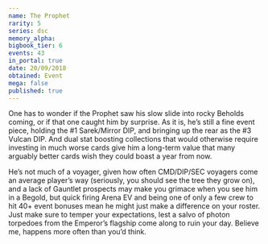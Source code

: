 ```yaml
---
name: The Prophet
rarity: 5
series: dsc
memory_alpha:
bigbook_tier: 6
events: 43
in_portal: true
date: 20/09/2018
obtained: Event
mega: false
published: true
---
```


One has to wonder if the Prophet saw his slow slide into rocky Beholds coming, or if that one caught him by surprise. As it is, he’s still a fine event piece, holding the #1 Sarek/Mirror DIP, and bringing up the rear as the #3 Vulcan DIP. And dual stat boosting collections that would otherwise require investing in much worse cards give him a long-term value that many arguably better cards wish they could boast a year from now.

He’s not much of a voyager, given how often CMD/DIP/SEC voyagers come an average player’s way (seriously, you should see the tree they grow on), and a lack of Gauntlet prospects may make you grimace when you see him in a Begold, but quick firing Arena EV and being one of only a few crew to hit 40+ event bonuses mean he might just make a difference on your roster. Just make sure to temper your expectations, lest a salvo of photon torpedoes from the Emperor’s flagship come along to ruin your day. Believe me, happens more often than you’d think.
